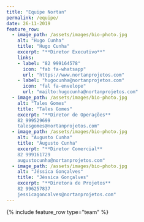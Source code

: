 ```yaml
---
title: "Equipe Nortan"
permalink: /equipe/
date: 26-11-2019
feature_row:
  - image_path: /assets/images/bio-photo.jpg
    alt: "Hugo Cunha"
    title: "Hugo Cunha"
    excerpt: "**Diretor Executivo**"
    links:
    - label: "82 999164578"
      icon: "fab fa-whatsapp"
      url: "https://www.nortanprojetos.com"
    - label: "hugocunha@nortanprojetos.com"
      icon: "fal fa-envelope"
      url: "mailto:hugocunha@nortanprojetos.com"
  - image_path: /assets/images/bio-photo.jpg
    alt: "Tales Gomes"
    title: "Tales Gomes"
    excerpt: "**Diretor de Operações**  
    82 999529699  
    talesgomes@nortanprojetos.com"
  - image_path: /assets/images/bio-photo.jpg
    alt: "Augusto Cunha"
    title: "Augusto Cunha"
    excerpt: "**Diretor Comercial**  
    82 999161729  
    augustocunha@nortanprojetos.com"
  - image_path: /assets/images/bio-photo.jpg
    alt: "Jéssica Gonçalves"
    title: "Jéssica Gonçalves"
    excerpt: "**Diretora de Projetos**  
    82 996257837  
    jessicagoncalves@nortanprojetos.com"
---
```


{% include feature_row type="team" %}

